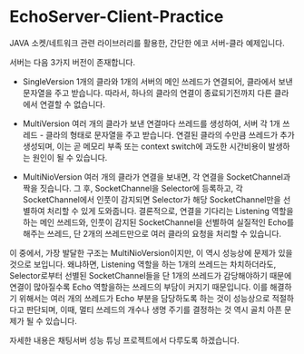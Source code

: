 # EchoServer-Client-Practice
JAVA 소켓/네트워크 관련 라이브러리를 활용한, 간단한 에코 서버-클라 예제입니다.

서버는 다음 3가지 버전이 존재합니다.

- SingleVersion
 1개의 클라와 1개의 서버의 메인 쓰레드가 연결되어, 클라에서 보낸 문자열을 주고 받습니다. 따라서, 하나의 클라의 연결이 종료되기전까지 다른 클라에서 연결할 수 없습니다.
  
- MultiVersion
 여러 개의 클라가 보낸 연결마다 쓰레드를 생성하여, 서버 각 1개 쓰레드 - 클라의 형태로 문자열을 주고 받습니다. 연결된 클라의 수만큼 쓰레드가 추가 생성되며, 이는 곧 메모리 부족 또는 context switch에 과도한 시간비용이 발생하는 원인이 될 수 있습니다.

- MultiNioVersion
 여러 개의 클라가 연결을 보내면, 각 연결을 SocketChannel과 짝을 짓습니다. 그 후, SocketChannel을 Selector에 등록하고, 각 SocketChannel에서 인풋이 감지되면 Selector가 해당 SocketChannel만을 선별하여 처리할 수 있게 도와줍니다.
결론적으로, 연결을 기다리는 Listening 역할을 하는 메인 쓰레드와, 인풋이 감지된 SocketChannel을 선별하여 실질적인 Echo를 해주는 쓰레드, 단 2개의 쓰레드만으로 여러 클라의 요청을 처리할 수 있습니다.


 이 중에서, 가장 발달한 구조는 MultiNioVersion이지만, 이 역시 성능상에 문제가 있을 것으로 보입니다.
왜냐하면, Listening 역할을 하는 1개의 쓰레드는 차치하더라도, Selector로부터 선별된 SocketChannel들을 단 1개의 쓰레드가 감당해야하기 때문에 연결이 많아질수록 Echo 역할을하는 쓰레드의 부담이 커지기 때문입니다.
이를 해결하기 위해서는 여러 개의 쓰레드가 Echo 부분을 담당하도록 하는 것이 성능상으로 적절하다고 판단되며, 이때, 멀티 쓰레드의 개수나 생명 주기를 결정하는 것 역시 골치 아픈 문제가 될 수 있습니다.

자세한 내용은 채팅서버 성능 튜닝 프로젝트에서 다루도록 하겠습니다.
